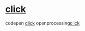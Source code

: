 # [click](https://www.youtube.com/watch?v=dQw4w9WgXcQ&ab_channel=RickAstley)
codepen [click](https://codepen.io/W1zard70r)
openprocessing[click](https://openprocessing.org/user/344146/?view=activity&o=1)
